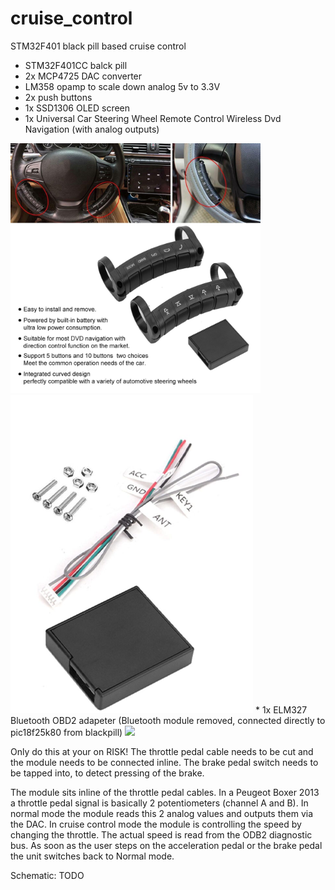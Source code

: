 # cruise_control
STM32F401 black pill based cruise control
* STM32F401CC balck pill
* 2x MCP4725 DAC converter
* LM358 opamp to scale down analog 5v to 3.3V 
* 2x push buttons
* 1x SSD1306 OLED screen
* 1x Universal Car Steering Wheel Remote Control Wireless Dvd Navigation (with analog outputs)
<img src="https://raw.githubusercontent.com/szbeni/cruise_control/main/buttons.jpg" width="400">
<img src="https://raw.githubusercontent.com/szbeni/cruise_control/main/button_receiver.png">
* 1x ELM327 Bluetooth OBD2 adapeter (Bluetooth module removed, connected directly to pic18f25k80 from blackpill)
<img src="https://raw.githubusercontent.com/szbeni/cruise_control/main/elm327_mini.png">


Only do this at your on RISK!
The throttle pedal cable needs to be cut and the module needs to be connected inline.
The brake pedal switch needs to be tapped into, to detect pressing of the brake.

The module sits inline of the throttle pedal cables. In a Peugeot Boxer 2013 a throttle pedal signal is basically 2 potentiometers (channel A and B).
In normal mode the module reads this 2 analog values and outputs them via the DAC.
In cruise control mode the module is controlling the speed by changing the throttle.
The actual speed is read from the ODB2 diagnostic bus. As soon as the user steps on the acceleration pedal or the brake pedal the unit switches back to Normal mode.

Schematic: TODO
